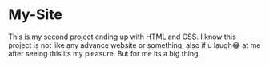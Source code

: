 # My-Site
This is my second project ending up with HTML and CSS. I know this project is not like any advance website or something, also if u laugh😂 at me after seeing this its my pleasure. But for me its a big thing.
